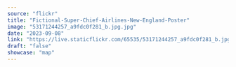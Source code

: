 ```yaml
---
source: "flickr"
title: "Fictional-Super-Chief-Airlines-New-England-Poster"
image: "53171244257_a9fdc0f281_b.jpg.jpg"
date: "2023-09-08"
link: "https://live.staticflickr.com/65535/53171244257_a9fdc0f281_b.jpg"
draft: "false"
showcase: "map"
---
```

